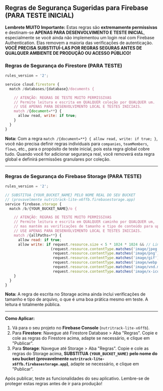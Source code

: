## Regras de Segurança Sugeridas para Firebase (PARA TESTE INICIAL)

**Lembrete MUITO Importante:** Estas regras são **extremamente permissivas** e destinam-se **APENAS PARA DESENVOLVIMENTO E TESTE INICIAL**, especialmente se você ainda não implementou um login real com Firebase Authentication. Elas removem a maioria das verificações de autenticação. **VOCÊ PRECISA SUBSTITUÍ-LAS POR REGRAS SEGURAS ANTES DE QUALQUER AMBIENTE DE PRODUÇÃO OU ACESSO PÚBLICO!**

### Regras de Segurança do Firestore (PARA TESTE)

```javascript
rules_version = '2';

service cloud.firestore {
  match /databases/{database}/documents {

    // ATENÇÃO: REGRAS DE TESTE MUITO PERMISSIVAS
    // Permite leitura e escrita em QUALQUER coleção por QUALQUER um.
    // USE APENAS PARA DESENVOLVIMENTO LOCAL E TESTES INICIAIS.
    match /{document=**} {
      allow read, write: if true;
    }
  }
}
```

**Nota:** Com a regra `match /{document=**} { allow read, write: if true; }`, você não precisa definir regras individuais para `companies`, `teamMembers`, `flows`, etc., para o propósito de teste inicial, pois esta regra global cobre tudo. Quando você for adicionar segurança real, você removerá esta regra global e definirá permissões granulares por coleção.

---

### Regras de Segurança do Firebase Storage (PARA TESTE)

```javascript
rules_version = '2';

// SUBSTITUA {YOUR_BUCKET_NAME} PELO NOME REAL DO SEU BUCKET
// (provavelmente nutritrack-lite-x6ffb.firebasestorage.app)
service firebase.storage {
  match /b/{YOUR_BUCKET_NAME}/o {

    // ATENÇÃO: REGRAS DE TESTE MUITO PERMISSIVAS
    // Permite leitura e escrita em QUALQUER caminho por QUALQUER um,
    // mas mantém as verificações de tamanho e tipo de conteúdo para uploads.
    // USE APENAS PARA DESENVOLVIMENTO LOCAL E TESTES INICIAIS.
    match /{allPaths=**} {
      allow read: if true;
      allow write: if request.resource.size < 5 * 1024 * 1024 && // Limite de 5MB
                     (request.resource.contentType.matches('image/jpeg') ||
                      request.resource.contentType.matches('image/png') ||
                      request.resource.contentType.matches('image/gif') ||
                      request.resource.contentType.matches('image/webp') ||
                      request.resource.contentType.matches('image/vnd.microsoft.icon') || // .ico
                      request.resource.contentType.matches('image/x-icon')); // .ico
    }
  }
}
```
**Nota:** A regra de escrita no Storage acima ainda inclui verificações de tamanho e tipo de arquivo, o que é uma boa prática mesmo em teste. A leitura é totalmente pública.

---

**Como Aplicar:**
1.  Vá para o seu projeto no **Firebase Console** (`nutritrack-lite-x6ffb`).
2.  Para **Firestore**: Navegue até Firestore Database > Aba "Regras". Copie e cole as regras do Firestore acima, adapte se necessário, e clique em "Publicar".
3.  Para **Storage**: Navegue até Storage > Aba "Regras". Copie e cole as regras do Storage acima, **SUBSTITUA `{YOUR_BUCKET_NAME}` pelo nome do seu bucket (provavelmente `nutritrack-lite-x6ffb.firebasestorage.app`)**, adapte se necessário, e clique em "Publicar".

Após publicar, teste as funcionalidades do seu aplicativo. Lembre-se de proteger estas regras antes de ir para produção!
    
    
